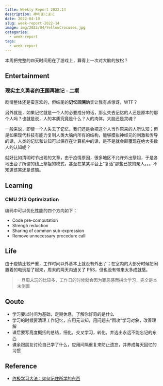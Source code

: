 ```yaml
---
title: Weekly Report 2022.14
description: 神のまにまに
date: 2022-04-10
slug: week-report-2022-14
image: img/2022/04/YellowCrocuses.jpg
categories:
  - week-report
tags:
  - week-report
---
```


本周把完整的四天时间用在了游戏上，算得上一次对大脑的放松？

## Entertainment

### 现实主义勇者的王国再建记 - 二期

剧情整体还是蛮喜欢的，但结尾的**记忆回溯**确实让我有点惊讶，WTF？

另外就是，如果记忆就是一个人的必要成分的话，那么失去记忆的人还是原本的那个人吗？也就是说，人的本质究竟是什么？人的肉体，大脑还是灵魂？

一般来说，即使一个人失去了记忆，我们还是会把这个人当作原来的人所认知；但是如果现代科技有能力复制人类大脑内所有的结构，能够模拟神经元的刺激和传导的话，人类的记忆和认知可以保存在计算机中的话，是不是就会颠覆现在绝大多数人的认知呢？

就好比如清明时节出现的文章，由于疫情原因，很多地区不允许外出祭祖，于是各地出台了所谓的线上祭祖的模式，甚至在某某平台上“复活”那些已故的亲人。。。不知道该笑还是该恼。

## Learning

### CMU 213 Optimization

编码中可以优化性能的四个方向如下：

- Code pre-computation
- Strengh reduction
- Sharing of common sub-expression
- Remove unnecessary procedure call

## Life

由于疫情比较严重，工作时间以外基本上就没有外出了；在室内的大部分时候把闲置着的电玩拾了起来，周末的两天内通关了 P5S，但也没有带来太多成就感。

> 一旦周末玩的比较多，工作日的时候就会因为罪恶感而拼命学习，完全是本末倒置

## Qoute

- 学习要以时间为基础，定期休息，了解你好奇的是什么
- 学习的时候要清理工作记忆，应用元认知，用问题去“围攻”学习对象，改善理解
- 课后要写高度概括的总结，细化，交叉学习，转化，并选出永远不能忘记的东西
- 课余跟朋友讨论自己学了什么，应用间隔重复来防止遗忘，并养成每天回忆的习惯

## Reference

- [终极学习大法：如何记住所学的东西](https://mp.weixin.qq.com/s/p567Yc69o9gjeDjvU69TAQ)
